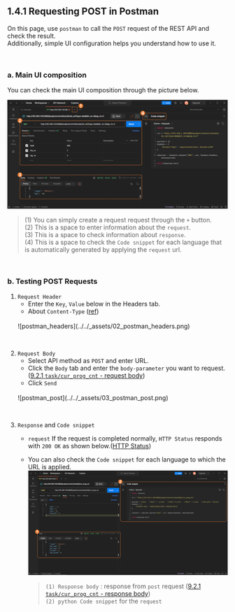 ﻿## 1.4.1 Requesting POST in Postman

On this page, use `postman` to call the `POST` request of the REST API and check the result.  
Additionally, simple UI configuration helps you understand how to use it.

<br>

### a. Main UI composition

You can check the main UI composition through the picture below.

![postman_description](../../_assets/01_postman_desc.png)

<blockquote>

(1) You can simply create a request request through the `+` button. </br>
(2) This is a space to enter information about the `request`. </br>
(3) This is a space to check information about `response`. </br>
(4) This is a space to check the `Code snippet` for each language that is automatically generated by applying the `request` url. </br>

</blockquote>

<br>

### b. Testing POST Requests

1. `Request Header`  
	- Enter the `Key`, `Value` below in the Headers tab.
  	- About `Content-Type` ([ref](https://blog.postman.com/what-are-http-headers/#Content-type))
	<br>
	![postman_headers](../../_assets/02_postman_headers.png)

<br>

2. `Request Body`  
	- Select API method as `POST` and enter URL.  
	- Click the `Body` tab and enter the `body-parameter` you want to request. ([9.2.1 `task/cur_prog_cnt` - request body](../../9-task/2-post/1-cur_prog_cnt.md))
	- Click `Send`
	<br>
	![postman_post](../../_assets/03_postman_post.png)

<br>

3. `Response` and `Code snippet`
	- `request` If the request is completed normally, `HTTP Status` responds with `200 OK` as shown below.([HTTP Status](https://developer.mozilla.org/en-US/docs/Web/HTTP/Status))
	- You can also check the `Code snippet` for each language to which the URL is applied.
	![postman_post_result](../../_assets/04_postman_post_result_check.png)

		<blockquote>

		`(1) Response body` : response from `post` request ([9.2.1 `task/cur_prog_cnt` - response body](../../9-task/2-post/1-cur_prog_cnt.md))</br>
		`(2) python Code snippet` for the `request`

		</blockquote>